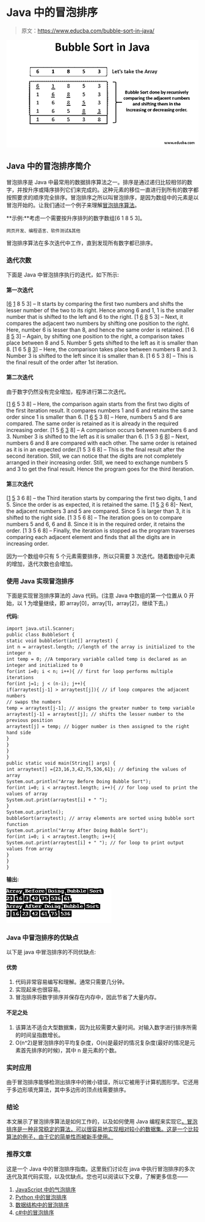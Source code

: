 # Java 中的冒泡排序

> 原文：<https://www.educba.com/bubble-sort-in-java/>

![bubble sort in java](img/013497e363f78d0986fd2f1c62053aec.png)



## Java 中的冒泡排序简介

冒泡排序是 Java 中最常用的数据排序算法之一。排序是通过递归比较相邻的数字，并按升序或降序排列它们来完成的。这种元素的移位一直进行到所有的数字都按照要求的顺序完全排序。冒泡排序之所以叫冒泡排序，是因为数组中的元素是以冒泡开始的。让我们通过一个例子来理解[冒泡排序算法](https://www.educba.com/bubble-sort-algorithm/)。

**示例:**考虑一个需要按升序排列的数字数组[6 1 8 5 3]。

<small>网页开发、编程语言、软件测试&其他</small>

冒泡排序算法在多次迭代中工作，直到发现所有数字都已排序。

### 迭代次数

下面是 Java 中冒泡排序执行的迭代，如下所示:

#### 第一次迭代

[<u>6</u> <u>1</u> 8 5 3] – It starts by comparing the first two numbers and shifts the lesser number of the two to its right. Hence among 6 and 1, 1 is the smaller number that is shifted to the left and 6 to the right. [1 <u>6</u> <u>8</u> 5 3] – Next, it compares the adjacent two numbers by shifting one position to the right. Here, number 6 is lesser than 8, and hence the same order is retained. [1 6 <u>8</u> <u>5</u> 3] – Again, by shifting one position to the right, a comparison takes place between 8 and 5\. Number 5 gets shifted to the left as it is smaller than 8. [1 6 5 <u>8</u> <u>3</u>] – Here, the comparison takes place between numbers 8 and 3\. Number 3 is shifted to the left since it is smaller than 8. [1 6 5 3 8] – This is the final result of the order after 1st iteration.

#### 第二次迭代

由于数字仍然没有完全增加，程序进行第二次迭代。

[<u>1</u> <u>6</u> 5 3 8] – Here, the comparison again starts from the first two digits of the first iteration result. It compares numbers 1 and 6 and retains the same order since 1 is smaller than 6. [1 <u>6</u> <u>5</u> 3 8] – Here, numbers 5 and 6 are compared. The same order is retained as it is already in the required increasing order. [1 5 <u>6</u> <u>3</u> 8] – A comparison occurs between numbers 6 and 3\. Number 3 is shifted to the left as it is smaller than 6. [1 5 3 <u>6</u> <u>8</u>] – Next, numbers 6 and 8 are compared with each other. The same order is retained as it is in an expected order.[1 5 3 6 8] – This is the final result after the second iteration. Still, we can notice that the digits are not completely arranged in their increasing order. Still, we need to exchange numbers 5 and 3 to get the final result. Hence the program goes for the third iteration.

#### 第三次迭代

[<u>1</u> <u>5</u> 3 6 8] – the Third iteration starts by comparing the first two digits, 1 and 5\. Since the order is as expected, it is retained the same. [1 <u>5</u> <u>3</u> 6 8]- Next, the adjacent numbers 3 and 5 are compared. Since 5 is larger than 3, it is shifted to the right side. [1 3 5 6 8] – The iteration goes on to compare numbers 5 and 6, 6 and 8\. Since it is in the required order, it retains the order. [1 3 5 6 8] – Finally, the iteration is stopped as the program traverses comparing each adjacent element and finds that all the digits are in increasing order.

因为一个数组中只有 5 个元素需要排序，所以只需要 3 次迭代。随着数组中元素的增加，迭代次数也会增加。

### 使用 Java 实现冒泡排序

下面是实现冒泡排序算法的 Java 代码。(注意 Java 中数组的第一个位置从 0 开始，以 1 为增量继续，即 array[0]，array[1]，array[2]，继续下去。)

**代码:**

```
import java.util.Scanner;
public class BubbleSort {
static void bubbleSort(int[] arraytest) {
int n = arraytest.length; //length of the array is initialized to the integer n
int temp = 0; //A temporary variable called temp is declared as an integer and initialized to 0
for(int i=0; i < n; i++){ // first for loop performs multiple iterations
for(int j=1; j < (n-i); j++){
if(arraytest[j-1] > arraytest[j]){ // if loop compares the adjacent numbers
// swaps the numbers
temp = arraytest[j-1]; // assigns the greater number to temp variable
arraytest[j-1] = arraytest[j]; // shifts the lesser number to the previous position
arraytest[j] = temp; // bigger number is then assigned to the right hand side
}
}
}
}
public static void main(String[] args) {
int arraytest[] ={23,16,3,42,75,536,61}; // defining the values of array
System.out.println("Array Before Doing Bubble Sort");
for(int i=0; i < arraytest.length; i++){ // for loop used to print the values of array
System.out.print(arraytest[i] + " ");
}
System.out.println();
bubbleSort(arraytest); // array elements are sorted using bubble sort function
System.out.println("Array After Doing Bubble Sort");
for(int i=0; i < arraytest.length; i++){
System.out.print(arraytest[i] + " "); // for loop to print output values from array
}
}
}
```

**输出:**

![bubble sort](img/f3528d05dbc06718523fd4f0afd745b3.png)



### Java 中冒泡排序的优缺点

以下是 java 中冒泡排序的不同优缺点:

#### 优势

1.  代码非常容易编写和理解。通常只需要几分钟。
2.  实现起来也很容易。
3.  冒泡排序将数字排序并保存在内存中，因此节省了大量内存。

#### 不足之处

1.  该算法不适合大型数据集，因为比较需要大量时间。对输入数字进行排序所需的时间呈指数增长。
2.  O(n^2)是冒泡排序的平均复杂度，O(n)是最好的情况复杂度(最好的情况是元素首先排序的时候)，其中 n 是元素的个数。

### 实时应用

由于冒泡排序能够检测出排序中的微小错误，所以它被用于计算机图形学。它还用于多边形填充算法，其中多边形的顶点线需要排序。

### 结论

本文展示了冒泡排序算法是如何工作的，以及如何使用 Java 编程来实现它[。冒泡排序是一种非常稳定的算法，可以很容易地实现相对较小的数据集。这是一个比较算法的例子，由于它的简单性而被新手使用。](https://www.educba.com/arrays-in-java-programming/)

### 推荐文章

这是一个 Java 中的冒泡排序指南。这里我们讨论在 java 中执行冒泡排序的多次迭代及其代码实现，以及优缺点。您也可以阅读以下文章，了解更多信息——

1.  [JavaScript 中的气泡排序](https://www.educba.com/bubble-sort-in-javascript/)
2.  [Python 中的冒泡排序](https://www.educba.com/bubble-sort-in-python/)
3.  [数据结构中的冒泡排序](https://www.educba.com/bubble-sort-in-data-structure/)
4.  [c#中的冒泡排序](https://www.educba.com/bubble-sort-in-c-sharp/)





